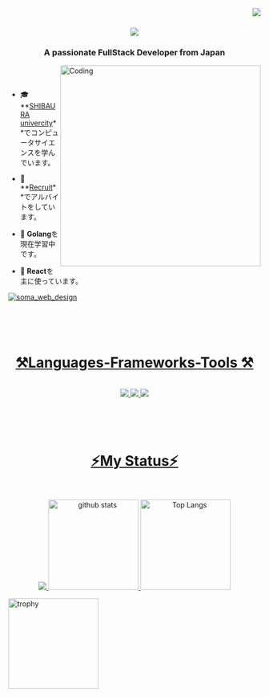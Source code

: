 <img align="right" src="https://visitor-badge.laobi.icu/badge?page_id=SomaTakata.SomaTakata" />

<h1 align="center"　justify="center">
    <img src="https://readme-typing-svg.herokuapp.com/?font=Righteous&size=35&center=true&vCenter=true&width=500&height=70&duration=4000&lines=Hi+There!+👋;+I'm+SomaTakata!;" />

</h1>

<h3 align="center">A passionate FullStack Developer from Japan</h3>
<img align="right" alt="Coding" width="400" src="https://cdn.dribbble.com/users/1162077/screenshots/3848914/programmer.gif">

 <br/> <br/>

- 🎓  **[SHIBAURA univercity](https://www.shibaura-it.ac.jp/en/)**でコンピュータサイエンスを学んでいます。

- 🚀 **[Recruit](https://www.recruit.co.jp/)**でアルバイトをしています。

- 🌱  **Golang**を現在学習中です。
  
- 💬 **React**を主に使っています。

<p align="left"> <a href="https://twitter.com/soma_web_design" target="blank"><img src="https://img.shields.io/twitter/follow/soma_web_design?logo=twitter&style=for-the-badge" alt="soma_web_design"  </p>


 <br/><br/><br/>

<div align="center">
    <h1 >⚒️Languages-Frameworks-Tools ⚒️</h1>
 <br/>

<img src="https://skillicons.dev/icons?i=html,css,js,ts,react,nextjs,nodejs,py,prisma">
<img src="https://skillicons.dev/icons?i=docker,mongodb,mysql,firebase,linux,git,github,vscode,vite,c,java">
<img src="https://skillicons.dev/icons?i=figma,ai,ae,ps,pr">



</div>


 <br/><br/><br/>

<div align="center">
  <h1 >⚡My Status⚡</h1>
   <br/>
 <p align="">
<img  src="http://github-profile-summary-cards.vercel.app/api/cards/profile-details?username=SomaTakata&theme=tokyonight" />
   
  <img alt="github stats" height="180px" src="https://github-readme-stats.vercel.app/api?username=SomaTakata&show_icons=true&theme=tokyonight&hide_border=true" />
  <img alt="Top Langs" height="180px" src="https://github-readme-stats.vercel.app/api/top-langs/?username=SomaTakata&hide=html,css&langs_count=8&layout=compact&show_icons=true&theme=tokyonight&hide_border=true" />
</p>
</div>

<img alt="trophy" height="180px" src="https://github-profile-trophy.vercel.app/?username=SomaTakata&theme=tokyonight&column=8)](https://github.com/ryo-ma/github-profile-trophy&no-frame=true" />
  <br/><br/><br/>

